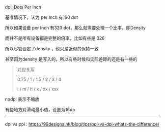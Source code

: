 dpi:  Dots Per Inch  

基准情况下，认为 per Inch 有160 dot  

所以如果设备 per Inch 有320 dot，那么就需要处理一个比率，即Density  



而并不是所有设备都是完整的倍率，比如有些是 326  

所以尽管设定了density ，也只是近似的保持一致  

甚至因为density 是写入的，所以有些时候和实际差距的还是有一些的    

> 对应关系  
>
> 0.75 / 1 / 1.5 / 2 / 3  / 4  
>
> l      / m / h    / x / xx / xxx  

nodpi 表示不缩放  



有些地方对滑动最小值，设置为16dp  



---

dpi vs ppi : https://99designs.hk/blog/tips/ppi-vs-dpi-whats-the-difference/  